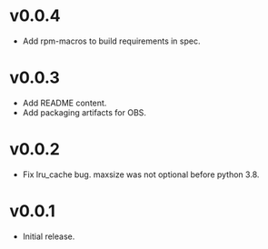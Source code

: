 v0.0.4
======
  
- Add rpm-macros to build requirements in spec.

v0.0.3
======

- Add README content.
- Add packaging artifacts for OBS.

v0.0.2
======

- Fix lru_cache bug. maxsize was not optional before python 3.8.

v0.0.1
======

- Initial release.

